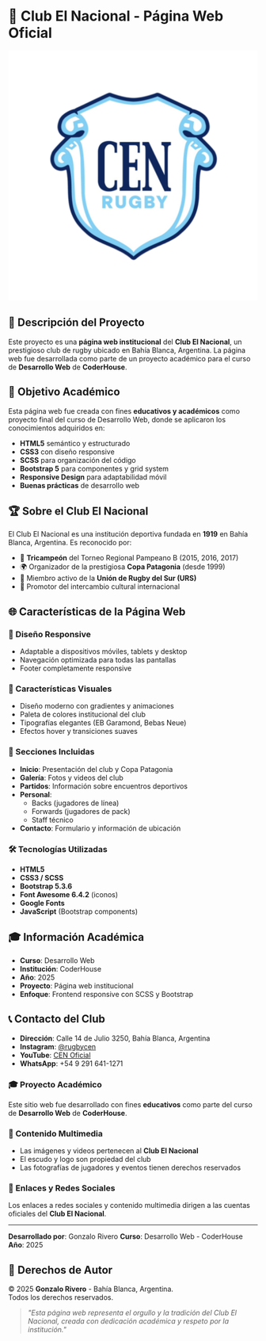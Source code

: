 # 🏉 Club El Nacional - Página Web Oficial

![Club El Nacional](./img/escudobueno.png)

## 📖 Descripción del Proyecto

Este proyecto es una **página web institucional** del **Club El Nacional**, un prestigioso club de rugby ubicado en Bahía Blanca, Argentina. La página web fue desarrollada como parte de un proyecto académico para el curso de **Desarrollo Web** de **CoderHouse**.

## 🎯 Objetivo Académico

Esta página web fue creada con fines **educativos y académicos** como proyecto final del curso de Desarrollo Web, donde se aplicaron los conocimientos adquiridos en:

- **HTML5** semántico y estructurado
- **CSS3** con diseño responsive
- **SCSS** para organización del código
- **Bootstrap 5** para componentes y grid system
- **Responsive Design** para adaptabilidad móvil
- **Buenas prácticas** de desarrollo web

## 🏆 Sobre el Club El Nacional

El Club El Nacional es una institución deportiva fundada en **1919** en Bahía Blanca, Argentina. Es reconocido por:

- 🥇 **Tricampeón** del Torneo Regional Pampeano B (2015, 2016, 2017)
- 🌍 Organizador de la prestigiosa **Copa Patagonia** (desde 1999)
- 🏉 Miembro activo de la **Unión de Rugby del Sur (URS)**
- 🤝 Promotor del intercambio cultural internacional

## 🌐 Características de la Página Web

### 📱 Diseño Responsive
- Adaptable a dispositivos móviles, tablets y desktop
- Navegación optimizada para todas las pantallas
- Footer completamente responsive

### 🎨 Características Visuales
- Diseño moderno con gradientes y animaciones
- Paleta de colores institucional del club
- Tipografías elegantes (EB Garamond, Bebas Neue)
- Efectos hover y transiciones suaves

### 📄 Secciones Incluidas
- **Inicio**: Presentación del club y Copa Patagonia
- **Galería**: Fotos y videos del club
- **Partidos**: Información sobre encuentros deportivos
- **Personal**: 
  - Backs (jugadores de línea)
  - Forwards (jugadores de pack)
  - Staff técnico
- **Contacto**: Formulario y información de ubicación

### 🛠️ Tecnologías Utilizadas
- **HTML5**
- **CSS3 / SCSS**
- **Bootstrap 5.3.6**
- **Font Awesome 6.4.2** (iconos)
- **Google Fonts**
- **JavaScript** (Bootstrap components)

## 🎓 Información Académica

- **Curso**: Desarrollo Web
- **Institución**: CoderHouse
- **Año**: 2025
- **Proyecto**: Página web institucional
- **Enfoque**: Frontend responsive con SCSS y Bootstrap

## 📞 Contacto del Club

- **Dirección**: Calle 14 de Julio 3250, Bahía Blanca, Argentina
- **Instagram**: [@rugbycen](https://www.instagram.com/rugbycen/)
- **YouTube**: [CEN Oficial](https://www.youtube.com/@CENOficial)
- **WhatsApp**: +54 9 291 641-1271


### 🎓 Proyecto Académico
Este sitio web fue desarrollado con fines **educativos** como parte del curso de **Desarrollo Web** de **CoderHouse**. 

### 📸 Contenido Multimedia
- Las imágenes y videos pertenecen al **Club El Nacional**
- El escudo y logo son propiedad del club
- Las fotografías de jugadores y eventos tienen derechos reservados

### 🔗 Enlaces y Redes Sociales
Los enlaces a redes sociales y contenido multimedia dirigen a las cuentas oficiales del **Club El Nacional**.

---

**Desarrollado por**: Gonzalo Rivero
**Curso**: Desarrollo Web - CoderHouse  
**Año**: 2025

## 📜 Derechos de Autor
© 2025 **Gonzalo Rivero** - Bahía Blanca, Argentina.  
Todos los derechos reservados.

> *"Esta página web representa el orgullo y la tradición del Club El Nacional, creada con dedicación académica y respeto por la institución."*
